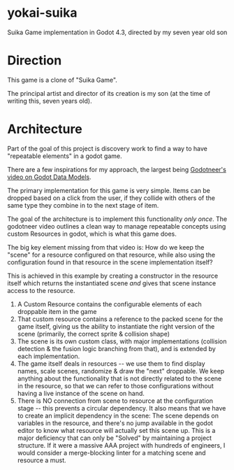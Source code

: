 # yokai-suika
Suika Game implementation in Godot 4.3, directed by my seven year old son

# Direction

This game is a clone of "Suika Game".

The principal artist and director of its creation is my son (at the time of writing this, seven years old).

# Architecture

Part of the goal of this project is discovery work to find a way to have "repeatable elements" in a godot game.

There are a few inspirations for my approach, the largest being [Godotneer's video on Godot Data Models](https://www.youtube.com/watch?v=4vAkTHeoORk).

The primary implementation for this game is very simple. Items can be dropped based on a click from the user, if they collide with others of the same type they combine in to the next stage of item.

The goal of the architecture is to implement this functionality *only once*. The godotneer video outlines a clean way to manage repeatable concepts using custom Resources in godot, which is what this game does.

The big key element missing from that video is: How do we keep the "scene" for a resource configured on that resource, while also using the configuration found in that resource in the scene implementation itself?

This is achieved in this example by creating a constructor in the resource itself which returns the instantiated scene *and* gives that scene instance access to the resource.

1. A Custom Resource contains the configurable elements of each droppable item in the game
2. That custom resource contains a reference to the packed scene for the game itself, giving us the ability to instantiate the right version of the scene (primarily, the correct sprite & collision shape)
3. The scene is its own custom class, with major implementations (collision detection & the fusion logic branching from that), and is extended by each implementation.
4. The game itself deals in resources -- we use them to find display names, scale scenes, randomize & draw the "next" droppable. We keep anything about the functionality that is not directly related to the scene in the resource, so that we can refer to those configurations without having a live instance of the scene on hand.
5. There is NO connection from scene to resource at the configuration stage -- this prevents a circular dependency. It also means that we have to create an implicit dependency in the scene: The scene depends on variables in the resource, and there's no jump available in the godot editor to know what resource will actually set this scene up. This is a major deficiency that can only be "Solved" by maintaining a project structure. If it were a massive AAA project with hundreds of engineers, I would consider a merge-blocking linter for a matching scene and resource a must.